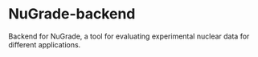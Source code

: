 # NuGrade-backend
Backend for NuGrade, a tool for evaluating experimental nuclear data for different applications.
